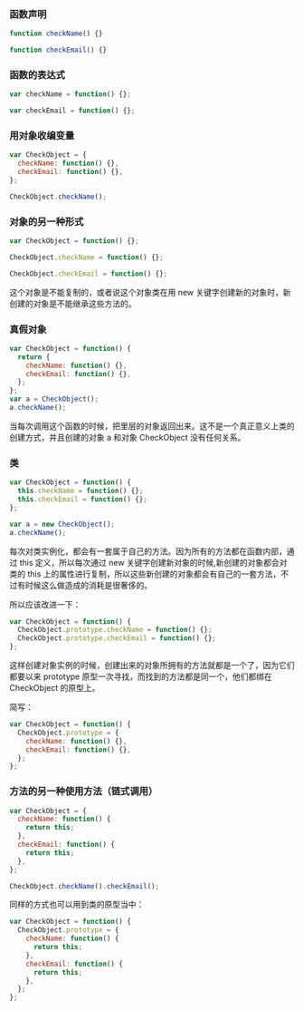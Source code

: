 ### 函数声明

```js
function checkName() {}

function checkEmail() {}
```

### 函数的表达式

```js
var checkName = function() {};

var checkEmail = function() {};
```

### 用对象收编变量

```js
var CheckObject = {
  checkName: function() {},
  checkEmail: function() {},
};

CheckObject.checkName();
```

### 对象的另一种形式

```js
var CheckObject = function() {};

CheckObject.checkName = function() {};

CheckObject.checkEmail = function() {};
```

这个对象是不能复制的，或者说这个对象类在用 new 关键字创建新的对象时，新创建的对象是不能继承这些方法的。

### 真假对象

```js
var CheckObject = function() {
  return {
    checkName: function() {},
    checkEmail: function() {},
  };
};
var a = CheckObject();
a.checkName();
```

当每次调用这个函数的时候，把里层的对象返回出来。这不是一个真正意义上类的创建方式，并且创建的对象 a 和对象 CheckObject 没有任何关系。

### 类

```js
var CheckObject = function() {
  this.checkName = function() {};
  this.checkEmail = function() {};
};

var a = new CheckObject();
a.checkName();
```

每次对类实例化，都会有一套属于自己的方法。因为所有的方法都在函数内部，通过 this 定义，所以每次通过 new 关键字创建新对象的时候,新创建的对象都会对类的 this 上的属性进行复制，所以这些新创建的对象都会有自己的一套方法，不过有时候这么做造成的消耗是很奢侈的。

所以应该改进一下：

```js
var CheckObject = function() {
  CheckObject.prototype.checkName = function() {};
  CheckObject.prototype.checkEmail = function() {};
};
```

这样创建对象实例的时候，创建出来的对象所拥有的方法就都是一个了，因为它们都要以来 prototype 原型一次寻找，而找到的方法都是同一个，他们都绑在 CheckObject 的原型上。

简写：

```js
var CheckObject = function() {
  CheckObject.prototype = {
    checkName: function() {},
    checkEmail: function() {},
  };
};
```

### 方法的另一种使用方法（链式调用）

```js
var CheckObject = {
  checkName: function() {
    return this;
  },
  checkEmail: function() {
    return this;
  },
};

CheckObject.checkName().checkEmail();
```

同样的方式也可以用到类的原型当中：

```js
var CheckObject = function() {
  CheckObject.prototype = {
    checkName: function() {
      return this;
    },
    checkEmail: function() {
      return this;
    },
  };
};
```
